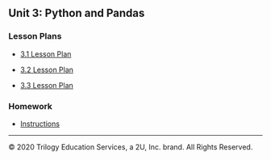 ## Unit 3: Python and Pandas

### Lesson Plans

* [3.1 Lesson Plan](1/LessonPlan.md)

* [3.2 Lesson Plan](2/LessonPlan.md)

* [3.3 Lesson Plan](3/LessonPlan.md)

### Homework

* [Instructions](../../Homework/03-Pandas/Instructions/README.md)

---

© 2020 Trilogy Education Services, a 2U, Inc. brand. All Rights Reserved.
